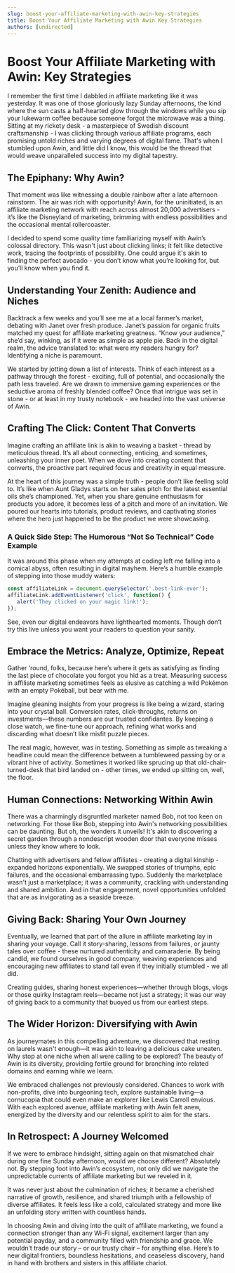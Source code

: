 ```yaml
---
slug: boost-your-affiliate-marketing-with-awin-key-strategies
title: Boost Your Affiliate Marketing with Awin Key Strategies
authors: [undirected]
---
```



# Boost Your Affiliate Marketing with Awin: Key Strategies

I remember the first time I dabbled in affiliate marketing like it was yesterday. It was one of those gloriously lazy Sunday afternoons, the kind where the sun casts a half-hearted glow through the windows while you sip your lukewarm coffee because someone forgot the microwave was a thing. Sitting at my rickety desk - a masterpiece of Swedish discount craftsmanship - I was clicking through various affiliate programs, each promising untold riches and varying degrees of digital fame. That's when I stumbled upon Awin, and little did I know, this would be the thread that would weave unparalleled success into my digital tapestry.

## The Epiphany: Why Awin?

That moment was like witnessing a double rainbow after a late afternoon rainstorm. The air was rich with opportunity! Awin, for the uninitiated, is an affiliate marketing network with reach across almost 20,000 advertisers - it’s like the Disneyland of marketing, brimming with endless possibilities and the occasional mental rollercoaster.

I decided to spend some quality time familiarizing myself with Awin’s colossal directory. This wasn't just about clicking links; it felt like detective work, tracing the footprints of possibility. One could argue it's akin to finding the perfect avocado - you don’t know what you’re looking for, but you’ll know when you find it.

## Understanding Your Zenith: Audience and Niches

Backtrack a few weeks and you’ll see me at a local farmer’s market, debating with Janet over fresh produce. Janet’s passion for organic fruits matched my quest for affiliate marketing greatness. “Know your audience,” she’d say, winking, as if it were as simple as apple pie. Back in the digital realm, the advice translated to: what were my readers hungry for? Identifying a niche is paramount.

We started by jotting down a list of interests. Think of each interest as a pathway through the forest - exciting, full of potential, and occasionally the path less traveled. Are we drawn to immersive gaming experiences or the seductive aroma of freshly blended coffee? Once that intrigue was set in stone - or at least in my trusty notebook - we headed into the vast universe of Awin.

## Crafting The Click: Content That Converts

Imagine crafting an affiliate link is akin to weaving a basket - thread by meticulous thread. It’s all about connecting, enticing, and sometimes, unleashing your inner poet. When we dove into creating content that converts, the proactive part required focus and creativity in equal measure.

At the heart of this journey was a simple truth - people don’t like feeling sold to. It’s like when Aunt Gladys starts on her sales pitch for the latest essential oils she’s championed. Yet, when you share genuine enthusiasm for products you adore, it becomes less of a pitch and more of an invitation. We poured our hearts into tutorials, product reviews, and captivating stories where the hero just happened to be the product we were showcasing.

### A Quick Side Step: The Humorous “Not So Technical” Code Example

It was around this phase when my attempts at coding left me falling into a comical abyss, often resulting in digital mayhem. Here’s a humble example of stepping into those muddy waters:

```javascript
const affiliateLink = document.querySelector('.best-link-ever');
affiliateLink.addEventListener('click', function() {
   alert('They clicked on your magic link!');
});
```

See, even our digital endeavors have lighthearted moments. Though don’t try this live unless you want your readers to question your sanity.

## Embrace the Metrics: Analyze, Optimize, Repeat

Gather ‘round, folks, because here’s where it gets as satisfying as finding the last piece of chocolate you forgot you hid as a treat. Measuring success in affiliate marketing sometimes feels as elusive as catching a wild Pokémon with an empty Pokéball, but bear with me.

Imagine gleaning insights from your progress is like being a wizard, staring into your crystal ball. Conversion rates, click-throughs, returns on investments—these numbers are our trusted confidantes. By keeping a close watch, we fine-tune our approach, refining what works and discarding what doesn’t like misfit puzzle pieces.

The real magic, however, was in testing. Something as simple as tweaking a headline could mean the difference between a tumbleweed passing by or a vibrant hive of activity. Sometimes it worked like sprucing up that old-chair-turned-desk that bird landed on - other times, we ended up sitting on, well, the floor.

## Human Connections: Networking Within Awin

There was a charmingly disgruntled marketer named Bob, not too keen on networking. For those like Bob, stepping into Awin's networking possibilities can be daunting. But oh, the wonders it unveils! It's akin to discovering a secret garden through a nondescript wooden door that everyone misses unless they know where to look.

Chatting with advertisers and fellow affiliates - creating a digital kinship - expanded horizons exponentially. We swapped stories of triumphs, epic failures, and the occasional embarrassing typo. Suddenly the marketplace wasn't just a marketplace; it was a community, crackling with understanding and shared ambition. And in that engagement, novel opportunities unfolded that are as invigorating as a seaside breeze.

## Giving Back: Sharing Your Own Journey

Eventually, we learned that part of the allure in affiliate marketing lay in sharing your voyage. Call it story-sharing, lessons from failures, or jaunty tales over coffee - these nurtured authenticity and camaraderie. By being candid, we found ourselves in good company, weaving experiences and encouraging new affiliates to stand tall even if they initially stumbled - we all did.

Creating guides, sharing honest experiences—whether through blogs, vlogs or those quirky Instagram reels—became not just a strategy; it was our way of giving back to a community that buoyed us from our earliest steps.

## The Wider Horizon: Diversifying with Awin

As journeymates in this compelling adventure, we discovered that resting on laurels wasn't enough—it was akin to leaving a delicious cake uneaten. Why stop at one niche when all were calling to be explored? The beauty of Awin is its diversity, providing fertile ground for branching into related domains and earning while we learn.

We embraced challenges not previously considered. Chances to work with non-profits, dive into burgeoning tech, explore sustainable living—a cornucopia that could even make an explorer like Lewis Carroll envious. With each explored avenue, affiliate marketing with Awin felt anew, energized by the diversity and our relentless spirit to aim for the stars.

## In Retrospect: A Journey Welcomed

If we were to embrace hindsight, sitting again on that mismatched chair during one fine Sunday afternoon, would we choose different? Absolutely not. By stepping foot into Awin’s ecosystem, not only did we navigate the unpredictable currents of affiliate marketing but we reveled in it.

It was never just about the culmination of riches; it became a cherished narrative of growth, resilience, and shared triumph with a fellowship of diverse affiliates. It feels less like a cold, calculated strategy and more like an unfolding story written with countless hands.

In choosing Awin and diving into the quilt of affiliate marketing, we found a connection stronger than any Wi-Fi signal, excitement larger than any potential payday, and a community filled with friendship and grace. We wouldn’t trade our story – or our trusty chair – for anything else. Here’s to new digital frontiers, boundless hesitations, and ceaseless discovery, hand in hand with brothers and sisters in this affiliate chariot.